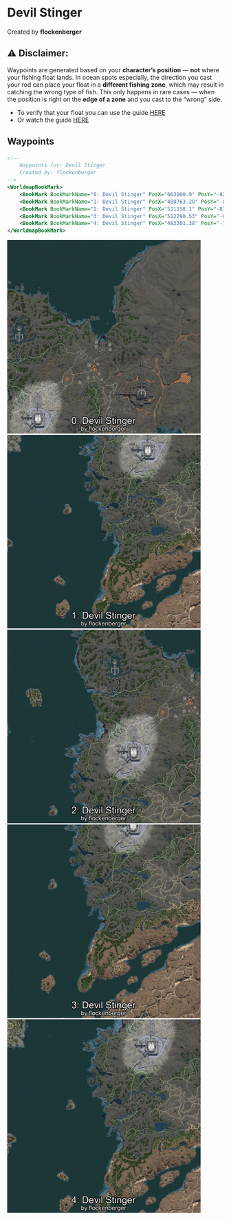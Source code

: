 # Devil Stinger
Created by **flockenberger**

## ⚠️ Disclaimer:
Waypoints are generated based on your __**character’s position**__ — __not__ where your fishing float lands.
In ocean spots especially, the direction you cast your rod can place your float in a **different fishing zone**, which may result in catching the wrong type of fish.
This only happens in rare cases — when the position is right on the **edge of a zone** and you cast to the “wrong” side.

- To verify that your float you can use the guide [HERE](https://flockenberger.github.io/bdo-fish-position/)
- Or watch the guide [HERE](https://youtu.be/t-VXcRoNojk)

## Waypoints
```xml
<!--
    Waypoints for: Devil Stinger
    Created by: flockenberger
-->
<WorldmapBookMark>
    <BookMark BookMarkName="0: Devil Stinger" PosX="663900.9" PosY="-8208.0" PosZ="708991.75" />
    <BookMark BookMarkName="1: Devil Stinger" PosX="488763.28" PosY="-8117.5347" PosZ="449583.0" />
    <BookMark BookMarkName="2: Devil Stinger" PosX="511158.1" PosY="-8182.29" PosZ="619741.2" />
    <BookMark BookMarkName="3: Devil Stinger" PosX="512290.53" PosY="-8137.021" PosZ="426323.6" />
    <BookMark BookMarkName="4: Devil Stinger" PosX="483301.38" PosY="-7955.3164" PosZ="467502.6" />
</WorldmapBookMark>
```

<img src="./Devil Stinger_0_Preview.webp" width="450"/> <img src="./Devil Stinger_1_Preview.webp" width="450"/> <img src="./Devil Stinger_2_Preview.webp" width="450"/> <img src="./Devil Stinger_3_Preview.webp" width="450"/> <img src="./Devil Stinger_4_Preview.webp" width="450"/> 